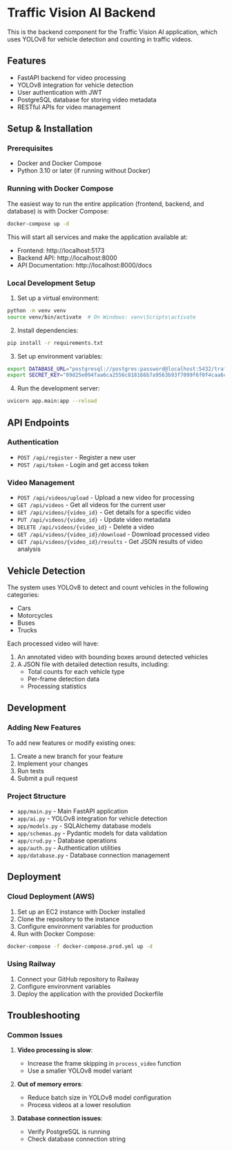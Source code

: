 
# Traffic Vision AI Backend

This is the backend component for the Traffic Vision AI application, which uses YOLOv8 for vehicle detection and counting in traffic videos.

## Features

- FastAPI backend for video processing
- YOLOv8 integration for vehicle detection
- User authentication with JWT
- PostgreSQL database for storing video metadata
- RESTful APIs for video management

## Setup & Installation

### Prerequisites

- Docker and Docker Compose
- Python 3.10 or later (if running without Docker)

### Running with Docker Compose

The easiest way to run the entire application (frontend, backend, and database) is with Docker Compose:

```bash
docker-compose up -d
```

This will start all services and make the application available at:
- Frontend: http://localhost:5173
- Backend API: http://localhost:8000
- API Documentation: http://localhost:8000/docs

### Local Development Setup

1. Set up a virtual environment:
```bash
python -m venv venv
source venv/bin/activate  # On Windows: venv\Scripts\activate
```

2. Install dependencies:
```bash
pip install -r requirements.txt
```

3. Set up environment variables:
```bash
export DATABASE_URL="postgresql://postgres:password@localhost:5432/traffic_vision"
export SECRET_KEY="09d25e094faa6ca2556c818166b7a9563b93f7099f6f0f4caa6cf63b88e8d3e7"
```

4. Run the development server:
```bash
uvicorn app.main:app --reload
```

## API Endpoints

### Authentication
- `POST /api/register` - Register a new user
- `POST /api/token` - Login and get access token

### Video Management
- `POST /api/videos/upload` - Upload a new video for processing
- `GET /api/videos` - Get all videos for the current user
- `GET /api/videos/{video_id}` - Get details for a specific video
- `PUT /api/videos/{video_id}` - Update video metadata
- `DELETE /api/videos/{video_id}` - Delete a video
- `GET /api/videos/{video_id}/download` - Download processed video
- `GET /api/videos/{video_id}/results` - Get JSON results of video analysis

## Vehicle Detection

The system uses YOLOv8 to detect and count vehicles in the following categories:
- Cars
- Motorcycles
- Buses
- Trucks

Each processed video will have:
1. An annotated video with bounding boxes around detected vehicles
2. A JSON file with detailed detection results, including:
   - Total counts for each vehicle type
   - Per-frame detection data
   - Processing statistics

## Development

### Adding New Features

To add new features or modify existing ones:

1. Create a new branch for your feature
2. Implement your changes
3. Run tests
4. Submit a pull request

### Project Structure

- `app/main.py` - Main FastAPI application
- `app/ai.py` - YOLOv8 integration for vehicle detection
- `app/models.py` - SQLAlchemy database models
- `app/schemas.py` - Pydantic models for data validation
- `app/crud.py` - Database operations
- `app/auth.py` - Authentication utilities
- `app/database.py` - Database connection management

## Deployment

### Cloud Deployment (AWS)

1. Set up an EC2 instance with Docker installed
2. Clone the repository to the instance
3. Configure environment variables for production
4. Run with Docker Compose:
```bash
docker-compose -f docker-compose.prod.yml up -d
```

### Using Railway

1. Connect your GitHub repository to Railway
2. Configure environment variables
3. Deploy the application with the provided Dockerfile

## Troubleshooting

### Common Issues

1. **Video processing is slow**: 
   - Increase the frame skipping in `process_video` function
   - Use a smaller YOLOv8 model variant

2. **Out of memory errors**:
   - Reduce batch size in YOLOv8 model configuration
   - Process videos at a lower resolution

3. **Database connection issues**:
   - Verify PostgreSQL is running
   - Check database connection string
